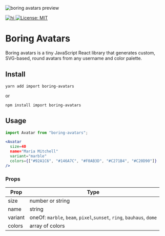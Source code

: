 ![boring avatars preview](https://github.com/boringdesigners/boring-avatars/blob/master/public/boring-avatars-preview.png?raw=true)


<a href="https://www.npmjs.com/package/boring-avatars">

![hi](https://badgen.net/npm/v/boring-avatars)
[![License: MIT](https://img.shields.io/badge/License-MIT-yellow.svg)](https://opensource.org/licenses/MIT)


</a>

# Boring Avatars

Boring avatars is a tiny JavaScript React library that generates custom, SVG-based, round avatars from any username and color palette.

## Install

```
yarn add import boring-avatars
```

or

```
npm install import boring-avatars
```

## Usage

```jsx
import Avatar from "boring-avatars";

<Avatar
  size=40
  name="Maria Mitchell"
  variant="marble"
  colors={["#92A1C6", "#146A7C", "#F0AB3D", "#C271B4", "#C20D90"]}
/>


```

### Props

| Prop    | Type                                              |
| ------- | ------------------------------                    |
| size    | number or string                                  |
| name    | string                                            |
| variant | oneOf: `marble`, `beam`, `pixel`,`sunset`, `ring`, `bauhaus`, `dome` |
| colors  | array of colors                                   |
